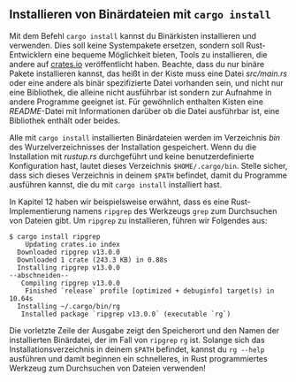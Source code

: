 ## Installieren von Binärdateien mit  `cargo install`

Mit dem Befehl `cargo install` kannst du Binärkisten installieren und verwenden.
Dies soll keine Systempakete ersetzen, sondern soll Rust-Entwicklern eine
bequeme Möglichkeit bieten, Tools zu installieren, die andere auf
[crates.io](https://crates.io/) veröffentlicht haben. Beachte,
dass du nur binäre Pakete installieren kannst, das heißt in der Kiste muss eine
Datei *src/main.rs* oder eine andere als binär spezifizierte Datei vorhanden
sein, und nicht nur eine Bibliothek, die alleine nicht ausführbar ist sondern zur 
Aufnahme in andere Programme geeignet ist. Für gewöhnlich enthalten Kisten eine
*README*-Datei mit Informationen darüber ob die Datei ausführbar ist, eine
Bibliothek enthält oder beides.

Alle mit `cargo install` installierten Binärdateien werden im Verzeichnis *bin* 
des Wurzelverzeichnisses der Installation gespeichert. Wenn du die Installation
mit *rustup.rs* durchgeführt und keine benutzerdefinierte Konfiguration
hast, lautet dieses Verzeichnis `$HOME/.cargo/bin`. Stelle sicher, dass sich
dieses Verzeichnis in deinem `$PATH` befindet, damit du Programme ausführen
kannst, die du mit `cargo install` installiert hast.

In Kapitel 12 haben wir beispielsweise erwähnt, dass es eine
Rust-Implementierung namens `ripgrep` des Werkzeugs `grep` zum Durchsuchen von
Dateien gibt. Um `ripgrep` zu installieren, führen wir Folgendes aus:

```console
$ cargo install ripgrep
    Updating crates.io index
  Downloaded ripgrep v13.0.0
  Downloaded 1 crate (243.3 KB) in 0.88s
  Installing ripgrep v13.0.0
--abschneiden--
   Compiling ripgrep v13.0.0
    Finished `release` profile [optimized + debuginfo] target(s) in 10.64s
  Installing ~/.cargo/bin/rg
   Installed package `ripgrep v13.0.0` (executable `rg`)
```

Die vorletzte Zeile der Ausgabe zeigt den Speicherort und den Namen der
installierten Binärdatei, der im Fall von `ripgrep` `rg` ist. Solange sich das
Installationsverzeichnis in deinem `$PATH` befindet, kannst du `rg --help`
ausführen und damit beginnen ein schnelleres, in Rust programmiertes
Werkzeug zum Durchsuchen von Dateien verwenden!
